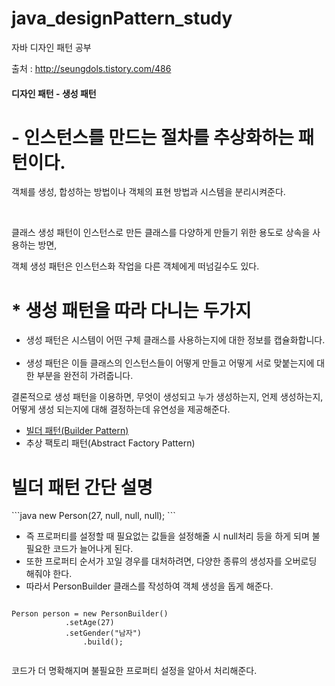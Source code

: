 # java_designPattern_study
자바 디자인 패턴 공부


출처 : <a href="http://seungdols.tistory.com/486">http://seungdols.tistory.com/486</a>

<h4>디자인 패턴 - 생성 패턴</h>

<h1>- 인스턴스를 만드는 절차를 추상화하는 패턴이다.</h1>
<p> 객체를 생성, 합성하는 방법이나 객체의 표현 방법과 시스템을 분리시켜준다.</p>
<br/>
<p>클래스 생성 패턴이 인스턴스로 만든 클래스를 다양하게 만들기 위한 용도로 상속을 사용하는 방면,</p>
<p>객체 생성 패턴은 인스턴스화 작업을 다른 객체에게 떠넘길수도 있다.</p>


<h1>* 생성 패턴을 따라 다니는 두가지</h1>
<ul>
  <li>생성 패턴은 시스템이 어떤 구체 클래스를 사용하는지에 대한 정보를 캡슐화합니다.</li>
  <br/>
  <li>생성 패턴은 이들 클래스의 인스턴스들이 어떻게 만들고 어떻게 서로 맞붙는지에 대한 부분을 완전히 가려줍니다.</li>
</ul>


<p>결론적으로 생성 패턴을 이용하면, 무엇이 생성되고 누가 생성하는지, 언제 생성하는지, 어떻게 생성 되는지에 대해 결정하는데 유연성을 제공해준다.</p>

<ul>
  <li>
    <a href="https://github.com/korbuno/java_designPattern_study/tree/master/src/creationalPattern/builderPattern">
      빌더 패턴(Builder Pattern)
    </a>
  </li>
  <li>추상 팩토리 패턴(Abstract Factory Pattern)</li>
</ul>


<h1> 빌더 패턴 간단 설명 </h1>
```java
new Person(27, null, null, null);
```
<ul>
  <li>즉 프로퍼티를 설정할 때 필요없는 값들을 설정해줄 시 null처리 등을 하게 되며 불필요한 코드가 늘어나게 된다.</li>
	<li>또한 프로퍼티 순서가 꼬일 경우를 대처하려면, 다양한 종류의 생성자를 오버로딩 해줘야 한다.</li>
  <li>따라서 PersonBuilder 클래스를 작성하여 객체 생성을 돕게 해준다.</li>
</ul>

<pre><code>
Person person = new PersonBuilder()
			.setAge(27)
			.setGender("남자")
        		.build();
			
</code></pre>

<p>코드가 더 명확해지며 불필요한 프로퍼티 설정을 알아서 처리해준다.</p>
